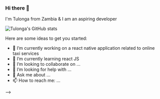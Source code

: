 ### Hi there 👋

I'm Tulonga from Zambia & I am an aspiring developer

![Tulonga's GitHub stats](https://github-readme-stats.vercel.app/api?username=Tulonga&hide=contribs,prs)

Here are some ideas to get you started:

- 🔭 I’m currently working on a react native application related to online taxi services 
- 🌱 I’m currently learning react JS
- 👯 I’m looking to collaborate on ...
- 🤔 I’m looking for help with ...
- 💬 Ask me about ...
- 📫 How to reach me: ...

-->
